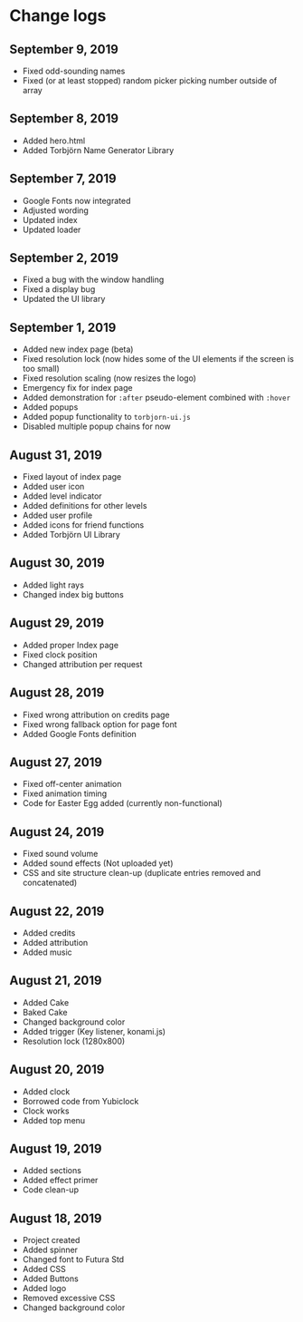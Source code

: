 # Change logs

## September 9, 2019

- Fixed odd-sounding names
- Fixed (or at least stopped) random picker picking number outside of array

## September 8, 2019

- Added hero.html
- Added Torbjörn Name Generator Library

## September 7, 2019

- Google Fonts now integrated
- Adjusted wording
- Updated index
- Updated loader

## September 2, 2019

- Fixed a bug with the window handling
- Fixed a display bug
- Updated the UI library

## September 1, 2019

- Added new index page (beta)
- Fixed resolution lock (now hides some of the UI elements if the screen is too small)
- Fixed resolution scaling (now resizes the logo)
- Emergency fix for index page
- Added demonstration for `:after` pseudo-element combined with `:hover`
- Added popups
- Added popup functionality to `torbjorn-ui.js`
- Disabled multiple popup chains for now

## August 31, 2019

- Fixed layout of index page
- Added user icon
- Added level indicator
- Added definitions for other levels
- Added user profile
- Added icons for friend functions
- Added Torbjörn UI Library

## August 30, 2019

- Added light rays
- Changed index big buttons


## August 29, 2019

- Added proper Index page
- Fixed clock position
- Changed attribution per request

## August 28, 2019

- Fixed wrong attribution on credits page
- Fixed wrong fallback option for page font
- Added Google Fonts definition

## August 27, 2019

- Fixed off-center animation
- Fixed animation timing
- Code for Easter Egg added (currently non-functional)

## August 24, 2019

- Fixed sound volume
- Added sound effects (Not uploaded yet)
- CSS and site structure clean-up (duplicate entries removed and concatenated)

## August 22, 2019
- Added credits
- Added attribution
- Added music

## August 21, 2019
- Added Cake
- Baked Cake
- Changed background color
- Added trigger (Key listener, konami.js)
- Resolution lock (1280x800)

## August 20, 2019
- Added clock
- Borrowed code from Yubiclock
- Clock works
- Added top menu

## August 19, 2019
- Added sections
- Added effect primer
- Code clean-up

## August 18, 2019
- Project created
- Added spinner
- Changed font to Futura Std
- Added CSS
- Added Buttons
- Added logo
- Removed excessive CSS
- Changed background color
